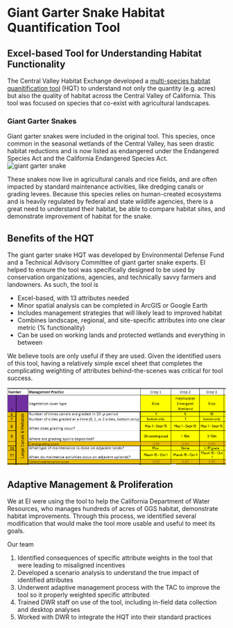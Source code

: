 

# Giant Garter Snake Habitat Quantification Tool 
## Excel-based Tool for Understanding Habitat Functionality 

The Central Valley Habitat Exchange developed a [multi-species habitat quanitification tool](http://cvhe.org/tools) (HQT) to understand not only the quantity (e.g. acres) but also the quality of habitat across the Central Valley of California. This tool was focused on species that co-exist with agricultural landscapes. 
### Giant Garter Snakes
Giant garter snakes were included in the original tool. This species, once common in the seasonal wetlands of the Central Valley, has seen drastic habitat reductions and is now listed as endangered under the Endangered Species Act and the California Endangered Species Act.
![giant garter snake](https://www.biologicaldiversity.org/assets/img/species/reptiles/GiantGarterSnake_GaryNafis.jpg) 

These snakes now live in agricultural canals and rice fields, and are often impacted by standard maintenance activities, like dredging canals or grading levees. Because this species relies on human-created ecosystems and is heavily regulated by federal and state wildlife agencies, there is a great need to understand their habitat, be able to compare habitat sites, and demonstrate improvement of habitat for the snake.

## Benefits of the HQT 

The giant garter snake HQT was developed by Environmental Defense Fund and a Technical Advisory Committee of giant garter snake experts. EI helped to ensure the tool was specifically designed to be used by conservation organizations, agencies, and technically savvy farmers and landowners. As such, the tool is
- Excel-based, with 13 attributes needed
- Minor spatial analysis can be completed in ArcGIS or Google Earth
- Includes management strategies that will likely lead to improved habitat
- Combines landscape, regional, and site-specific attributes into one clear metric (% functionality)
- Can be used on working lands and protected wetlands and everything in between

We believe tools are only useful if they are used. Given the identified users of this tool, having a relatively simple excel sheet that completes the complicating weighting of attributes behind-the-scenes was critical for tool success.

![hqt-interface](assets/ggs-hqt.png)

##  Adaptive Management & Proliferation

We at EI were using the tool to help the California Department of Water Resources, who manages hundreds of acres of GGS habitat, demonstrate habitat improvements. Through this process, we identified several modification that would make the tool more usable and useful to meet its goals. 

Our team
1. Identified consequences of specific attribute weights in the tool that were leading to misaligned incentives
2. Developed a scenario analysis to understand the true impact of identified attributes
3. Underwent adaptive management process with the TAC to improve the tool so it properly weighted specific attributed
4. Trained DWR staff on use of the tool, including in-field data collection and desktop analyses
5. Worked with DWR to integrate the HQT into their standard practices
